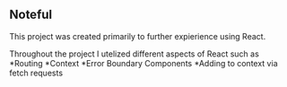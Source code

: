 
## Noteful

This project was created primarily to further expierience using React. 

Throughout the project I utelized different aspects of React such as
  *Routing
  *Context
  *Error Boundary Components
  *Adding to context via fetch requests
 
 
